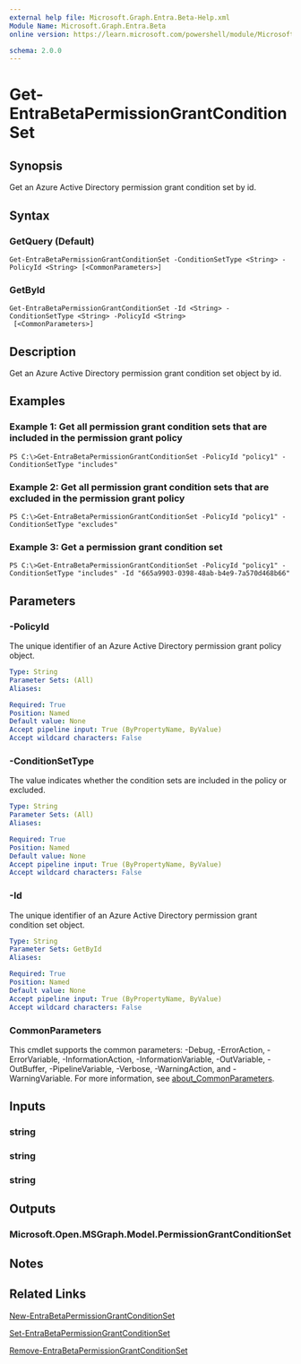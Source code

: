 ```yaml
---
external help file: Microsoft.Graph.Entra.Beta-Help.xml
Module Name: Microsoft.Graph.Entra.Beta
online version: https://learn.microsoft.com/powershell/module/Microsoft.Graph.Entra.Beta/Get-EntraBetaPermissionGrantConditionSet

schema: 2.0.0
---
```


# Get-EntraBetaPermissionGrantConditionSet

## Synopsis
Get an Azure Active Directory permission grant condition set by id.

## Syntax

### GetQuery (Default)
```
Get-EntraBetaPermissionGrantConditionSet -ConditionSetType <String> -PolicyId <String> [<CommonParameters>]
```

### GetById
```
Get-EntraBetaPermissionGrantConditionSet -Id <String> -ConditionSetType <String> -PolicyId <String>
 [<CommonParameters>]
```

## Description
Get an Azure Active Directory permission grant condition set object by id.

## Examples

### Example 1: Get all permission grant condition sets that are included in the permission grant policy
```
PS C:\>Get-EntraBetaPermissionGrantConditionSet -PolicyId "policy1" -ConditionSetType "includes"
```

### Example 2: Get all permission grant condition sets that are excluded in the permission grant policy
```
PS C:\>Get-EntraBetaPermissionGrantConditionSet -PolicyId "policy1" -ConditionSetType "excludes"
```

### Example 3: Get a permission grant condition set
```
PS C:\>Get-EntraBetaPermissionGrantConditionSet -PolicyId "policy1" -ConditionSetType "includes" -Id "665a9903-0398-48ab-b4e9-7a570d468b66"
```

## Parameters

### -PolicyId
The unique identifier of an Azure Active Directory permission grant policy object.

```yaml
Type: String
Parameter Sets: (All)
Aliases:

Required: True
Position: Named
Default value: None
Accept pipeline input: True (ByPropertyName, ByValue)
Accept wildcard characters: False
```

### -ConditionSetType
The value indicates whether the condition sets are included in the policy or excluded.

```yaml
Type: String
Parameter Sets: (All)
Aliases:

Required: True
Position: Named
Default value: None
Accept pipeline input: True (ByPropertyName, ByValue)
Accept wildcard characters: False
```

### -Id
The unique identifier of an Azure Active Directory permission grant condition set object.

```yaml
Type: String
Parameter Sets: GetById
Aliases:

Required: True
Position: Named
Default value: None
Accept pipeline input: True (ByPropertyName, ByValue)
Accept wildcard characters: False
```

### CommonParameters
This cmdlet supports the common parameters: -Debug, -ErrorAction, -ErrorVariable, -InformationAction, -InformationVariable, -OutVariable, -OutBuffer, -PipelineVariable, -Verbose, -WarningAction, and -WarningVariable. For more information, see [about_CommonParameters](https://go.microsoft.com/fwlink/?LinkID=113216).

## Inputs

### string
### string
### string
## Outputs

### Microsoft.Open.MSGraph.Model.PermissionGrantConditionSet
## Notes

## Related Links

[New-EntraBetaPermissionGrantConditionSet]()

[Set-EntraBetaPermissionGrantConditionSet]()

[Remove-EntraBetaPermissionGrantConditionSet]()

